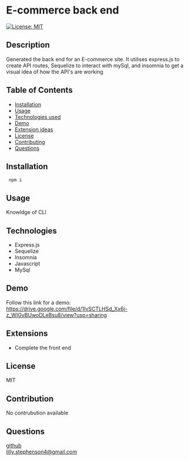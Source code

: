 # E-commerce back end
  [![License: MIT](https://img.shields.io/badge/License-MIT-yellow.svg)](https://opensource.org/licenses/MIT)
  ## Description
  Generated the back end for an E-commerce site. It utilises express.js to create API routes, Sequelize to interact with mySql, and insomnia to get a visual idea of how the API's are working
  ## Table of Contents 
  - [Installation](#installation)
  - [Usage](#usage)
  - [Technologies used](#technologies)
  - [Demo](#demo)
  - [Extension ideas](#extensions)
  - [License](#license)
  - [Contributing](#contribution)
  - [Questions](#questions)
  ## Installation
     npm i
  ## Usage
  Knowldge of CLI
  ## Technologies
  - Express.js
  - Sequelize
  - Insomnia
  - Javascript
  - MySql
  ## Demo
  Follow this link for a demo: https://drive.google.com/file/d/1IvSCTLHSd_Xx6j-z_WIGvBUwoDLeBsu8/view?usp=sharing
  ## Extensions
  - Complete the front end
  ## License
  MIT
  ## Contribution
  No contrubution available
  ## Questions
<a href= "https://github.com/lills1"> github </a>
<br>
<a href="mailto:lilly.stephenson4@gmail.com"> lilly.stephenson4@gmail.com</a>
